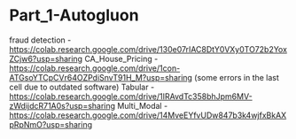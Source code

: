# Part_1-Autogluon
fraud detection - https://colab.research.google.com/drive/130e07rIAC8DtY0VXy0TO72b2YoxZCjw6?usp=sharing
CA_House_Pricing - https://colab.research.google.com/drive/1con-ATGsoYTCpCVr64OZPdiSnvT91H_M?usp=sharing (some errors in the last cell due to outdated software)
Tabular - https://colab.research.google.com/drive/1IRAvdTc358bhJpm6MV-zWdijdcR71A0s?usp=sharing
Multi_Modal - https://colab.research.google.com/drive/14MveEYfvUDw847b3k4wjfxBkAXpRpNmO?usp=sharing

